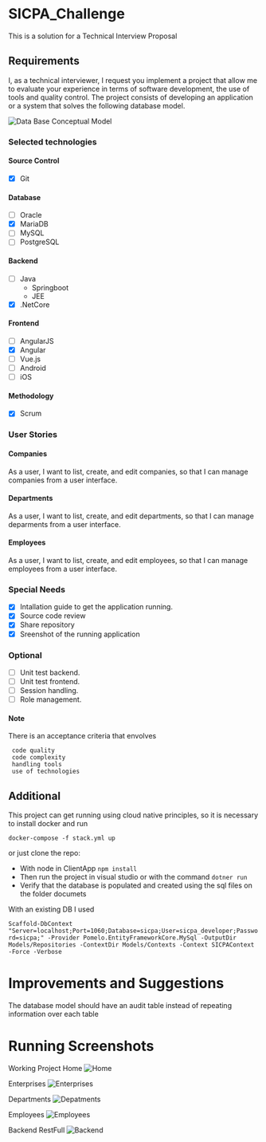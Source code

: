 # SICPA_Challenge

This is a solution for a Technical Interview Proposal

## Requirements

I, as a technical interviewer, I request you implement a project that allow me to evaluate your experience in terms of software development, the use of tools and quality control.
The project consists of developing an application or a system that solves the following database model.

![Data Base Conceptual Model](Documents/Images/DBConceptualModel.png)

### Selected technologies

#### Source Control

- [x] Git

#### Database

- [ ] Oracle
- [x] MariaDB
- [ ] MySQL
- [ ] PostgreSQL

#### Backend

- [ ] Java
  - Springboot
  - JEE
- [x] .NetCore

#### Frontend

- [ ] AngularJS
- [x] Angular
- [ ] Vue.js
- [ ] Android
- [ ] iOS

#### Methodology

- [X] Scrum

### User Stories

#### Companies

As a user, I want to list, create, and edit companies, so that I can manage companies from a user interface.

#### Departments

As a user, I want to list, create, and edit departments, so that I can manage deparments from a user interface.

#### Employees

As a user, I want to list, create, and edit employees, so that I can manage employees from a user interface.

### Special Needs

- [X] Intallation guide to get the application running.
- [X] Source code review
- [X] Share repository
- [X] Sreenshot of the running application

### Optional

- [ ] Unit test backend.
- [ ] Unit test frontend.
- [ ] Session handling.
- [ ] Role management.

#### Note

There is an acceptance criteria that envolves

     code quality
     code complexity
     handling tools
     use of technologies

## Additional

This project can get running using cloud native principles, so it is necessary to install docker and run

`docker-compose -f stack.yml up`

or just clone the repo:
 - With node in ClientApp `npm install`
 - Then run the project in visual studio or with the command `dotner run`
 - Verify that the database is populated and created using the sql files on the folder documets

With an existing DB I used

`Scaffold-DbContext "Server=localhost;Port=1060;Database=sicpa;User=sicpa_developer;Password=sicpa;" -Provider Pomelo.EntityFrameworkCore.MySql -OutputDir Models/Repositories -ContextDir Models/Contexts -Context SICPAContext -Force -Verbose`


# Improvements and Suggestions
The database model should have an audit table instead of repeating information over each table

# Running Screenshots

Working Project Home
![Home](Documents/Images/Home.png)

Enterprises
![Enterprises](Documents/Images/Enterprises.png)

Departments
![Depatments](Documents/Images/Departments.png)

Employees
![Employees](Documents/Images/Employees.png)

Backend RestFull
![Backend](Documents/Images/swagger.png)